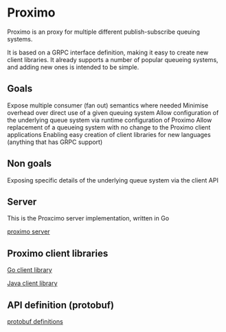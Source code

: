 # Proximo
Proximo is an proxy for multiple different publish-subscribe queuing systems.

It is based on a GRPC interface definition, making it easy to create new client libraries.
It already supports a number of popular queueing systems, and adding new ones is intended to be simple.

## Goals
Expose multiple consumer (fan out) semantics where needed
Minimise overhead over direct use of a given queuing system
Allow configuration of the underlying queue system via runtime configuration of Proximo
Allow replacement of a queueing system with no change to the Proximo client applications
Enabling easy creation of client libraries for new languages (anything that has GRPC support)

## Non goals
Exposing specific details of the underlying queue system via the client API

## Server

This is the Proxcimo server implementation, written in Go

[proximo server](proximo-server/README.md)

## Proximo client libraries

[Go client library](proximoc-go)

[Java client library](proximoc-java)

## API definition (protobuf)

[protobuf definitions](proto/)

